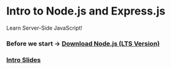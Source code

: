 # Intro to Node.js and Express.js

Learn Server-Side JavaScript!

### Before we start -> [Download Node.js (LTS Version)](https://nodejs.org/en/)

### [Intro Slides](https://slides.com/hueter/intro-to-nodejs/)
